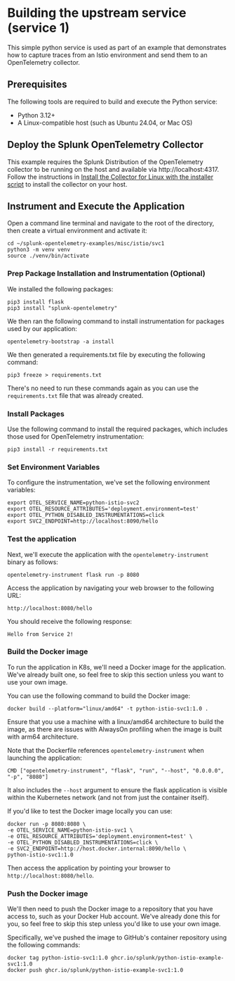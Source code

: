 # Building the upstream service (service 1)

This simple python service is used as part of an example that demonstrates
how to capture traces from an Istio environment and send them to an OpenTelemetry
collector.

## Prerequisites

The following tools are required to build and execute the Python service:

* Python 3.12+
* A Linux-compatible host (such as Ubuntu 24.04, or Mac OS)

## Deploy the Splunk OpenTelemetry Collector

This example requires the Splunk Distribution of the OpenTelemetry collector to
be running on the host and available via http://localhost:4317.  Follow the
instructions in [Install the Collector for Linux with the installer script](https://docs.splunk.com/observability/en/gdi/opentelemetry/collector-linux/install-linux.html#install-the-collector-using-the-installer-script)
to install the collector on your host.

## Instrument and Execute the Application

Open a command line terminal and navigate to the root of the directory,
then create a virtual environment and activate it:

````
cd ~/splunk-opentelemetry-examples/misc/istio/svc1
python3 -m venv venv
source ./venv/bin/activate
````

### Prep Package Installation and Instrumentation (Optional)

We installed the following packages:

````
pip3 install flask
pip3 install "splunk-opentelemetry" 
````

We then ran the following command to install instrumentation for packages
used by our application:

````
opentelemetry-bootstrap -a install
````

We then generated a requirements.txt file by executing the following command:

````
pip3 freeze > requirements.txt
````

There's no need to run these commands again as you can use the `requirements.txt` file that
was already created.

### Install Packages

Use the following command to install the required packages, which includes those
used for OpenTelemetry instrumentation:

````
pip3 install -r requirements.txt
````

### Set Environment Variables

To configure the instrumentation, we've set the following environment variables:

```` 
export OTEL_SERVICE_NAME=python-istio-svc2
export OTEL_RESOURCE_ATTRIBUTES='deployment.environment=test'
export OTEL_PYTHON_DISABLED_INSTRUMENTATIONS=click
export SVC2_ENDPOINT=http://localhost:8090/hello
````

### Test the application

Next, we'll execute the application with the `opentelemetry-instrument` binary as follows:

````
opentelemetry-instrument flask run -p 8080
````

Access the application by navigating your web browser to the following URL:

````
http://localhost:8080/hello
````

You should receive the following response:

````
Hello from Service 2!
````

### Build the Docker image

To run the application in K8s, we'll need a Docker image for the application.
We've already built one, so feel free to skip this section unless you want to use
your own image.

You can use the following command to build the Docker image:

````
docker build --platform="linux/amd64" -t python-istio-svc1:1.0 .
````

Ensure that you use a machine with a linux/amd64 architecture to build the image, as there are issues
with AlwaysOn profiling when the image is built with arm64 architecture.

Note that the Dockerfile references `opentelemetry-instrument` when launching the application:

````
CMD ["opentelemetry-instrument", "flask", "run", "--host", "0.0.0.0", "-p", "8080"]
````

It also includes the `--host` argument to ensure the flask application is visible
within the Kubernetes network (and not from just the container itself).

If you'd like to test the Docker image locally you can use:

````
docker run -p 8080:8080 \
-e OTEL_SERVICE_NAME=python-istio-svc1 \
-e OTEL_RESOURCE_ATTRIBUTES='deployment.environment=test' \
-e OTEL_PYTHON_DISABLED_INSTRUMENTATIONS=click \
-e SVC2_ENDPOINT=http://host.docker.internal:8090/hello \
python-istio-svc1:1.0
````

Then access the application by pointing your browser to `http://localhost:8080/hello`.

### Push the Docker image

We'll then need to push the Docker image to a repository that you have
access to, such as your Docker Hub account.  We've already done this for you,
so feel free to skip this step unless you'd like to use your own image.

Specifically, we've pushed the
image to GitHub's container repository using the following commands:

````
docker tag python-istio-svc1:1.0 ghcr.io/splunk/python-istio-example-svc1:1.0
docker push ghcr.io/splunk/python-istio-example-svc1:1.0
````
